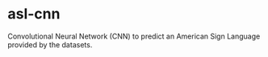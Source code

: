 # asl-cnn
 Convolutional Neural Network (CNN) to predict an American Sign Language provided by the datasets.
